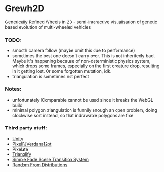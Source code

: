# Grewh2D
Genetically Refined Wheels in 2D - semi-interactive visualisation of genetic based evolution of multi-wheeled vehicles

### TODO:
- smooth camera follow (maybe omit this due to performance)
- sometimes the best one doesn't carry over. This is not inheritedly bad. Maybe it's happening because of non-deterministic physics system, which drops some frames, especially on the first creature drop, resulting in it getting lost. Or some forgotten mutation, idk. 
- triangulation is sometimes not perfect

### Notes:
- unfortunately IComparable cannot be used since it breaks the WebGL build
- minimal polygon triangulation is funnily enough an open problem, doing clockwise sort instead, so that indrawable polygons are fixe

### Third party stuff:
- [Unity](https://unity3d.com/)
- [PixelFJVerdana12pt](http://www.1001fonts.com/pix-pixelfjverdana12pt-font.html)
- [Pixelate](https://ax23w4.itch.io/pixelate)
- [Trianglify](https://qrohlf.com/trianglify-generator/)
- [Simple Fade Scene Transition System](https://assetstore.unity.com/packages/tools/gui/simple-fade-scene-transition-system-81753)
- [Random From Distributions](https://assetstore.unity.com/packages/tools/random-from-distributions-statistical-distributions-random-numbe-15873)
